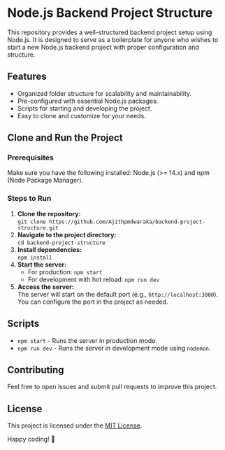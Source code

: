 # Node.js Backend Project Structure

This repository provides a well-structured backend project setup using Node.js. It is designed to serve as a boilerplate for anyone who wishes to start a new Node.js backend project with proper configuration and structure.

## Features
- Organized folder structure for scalability and maintainability.
- Pre-configured with essential Node.js packages.
- Scripts for starting and developing the project.
- Easy to clone and customize for your needs.

## Clone and Run the Project

### Prerequisites
Make sure you have the following installed: Node.js (>= 14.x) and npm (Node Package Manager).

### Steps to Run
1. **Clone the repository:**  
   `git clone https://github.com/Ajithpmdwaraka/backend-project-structure.git`  
2. **Navigate to the project directory:**  
   `cd backend-project-structure`  
3. **Install dependencies:**  
   `npm install`  
4. **Start the server:**  
   - For production: `npm start`  
   - For development with hot reload: `npm run dev`  
5. **Access the server:**  
   The server will start on the default port (e.g., `http://localhost:3000`). You can configure the port in the project as needed.

## Scripts
- `npm start` - Runs the server in production mode.
- `npm run dev` - Runs the server in development mode using `nodemon`.


## Contributing
Feel free to open issues and submit pull requests to improve this project.

## License
This project is licensed under the [MIT License](LICENSE).

Happy coding! 🎉

